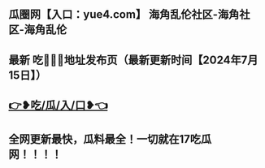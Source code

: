 瓜圈网【入口：yue4.com】 海角乱伦社区-海角社区-海角乱伦
------------------------
最新 吃🍉🍉🍉地址发布页（最新更新时间【2024年7月15日】）
------------------------
<a href="https://yue4.com">👉❥吃/瓜/入/口❥👈</a>
------------------------
全网更新最快，瓜料最全！一切就在17吃瓜网！！！！
----------------------------
